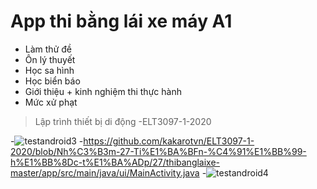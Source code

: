 # App thi bằng lái xe máy A1
- Làm thử đề
- Ôn lý thuyết
- Học sa hình
- Học biển báo
- Giới thiệu + kinh nghiệm thi thực hành
- Mức xử phạt

> Lập trình thiết bị di động 
-ELT3097-1-2020


-![testandroid3](https://user-images.githubusercontent.com/71003340/96098525-6b51c300-0efc-11eb-8831-5466e8e6edbb.gif)
-https://github.com/kakarotvn/ELT3097-1-2020/blob/Nh%C3%B3m-27-Ti%E1%BA%BFn-%C4%91%E1%BB%99-h%E1%BB%8Dc-t%E1%BA%ADp/27/thibanglaixe-master/app/src/main/java/ui/MainActivity.java
-![testandroid4](https://user-images.githubusercontent.com/71003340/96100428-90dfcc00-0efe-11eb-9a78-fa8610084d1a.gif)
